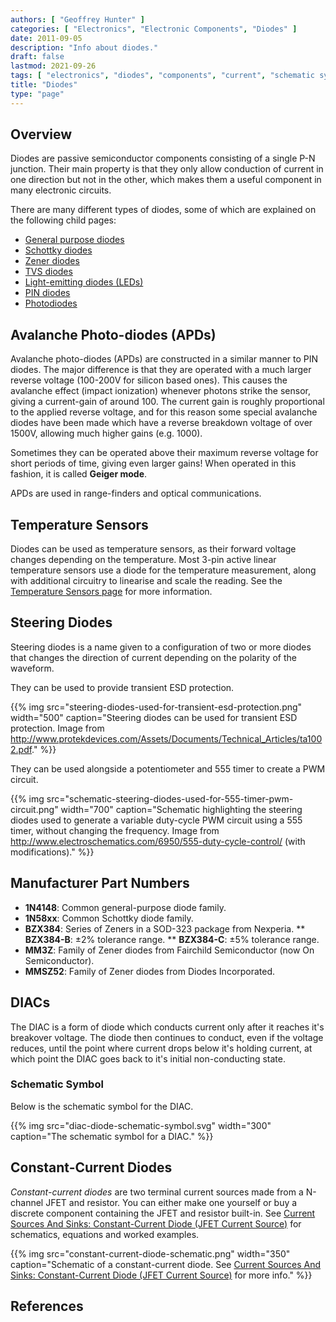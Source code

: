 ```yaml
---
authors: [ "Geoffrey Hunter" ]
categories: [ "Electronics", "Electronic Components", "Diodes" ]
date: 2011-09-05
description: "Info about diodes."
draft: false
lastmod: 2021-09-26
tags: [ "electronics", "diodes", "components", "current", "schematic symbols", "TVS", "Schottky", "bridge rectifier", "Zener", "dynamic resistance", "impedance", "LEDs", "light-emitting diodes", "parameters", "forward current", "forward voltage", "reverse voltage", "dominant wavelength", "peak wavelength", "reverse mounting", "multiplexing", "charlieplexing", "RGB", "laser diodes", "current control", "PWM", "lens", "radiation pattern", "spatial distribution", "irradiance", "radiometric", "photosynthetic flux", "PPF" ]
title: "Diodes"
type: "page"
---
```


## Overview

Diodes are passive semiconductor components consisting of a single P-N junction. Their main property is that they only allow conduction of current in one direction but not in the other, which makes them a useful component in many electronic circuits.

There are many different types of diodes, some of which are explained on the following child pages:

* [General purpose diodes](general-purpose-diodes/)
* [Schottky diodes](schottky-diodes/)
* [Zener diodes](zener-diodes/)
* [TVS diodes](tvs-diodes/)
* [Light-emitting diodes (LEDs)](light-emitting-diodes-leds/)
* [PIN diodes](pin-diodes/)
* [Photodiodes](photodiodes/)

## Avalanche Photo-diodes (APDs)

Avalanche photo-diodes (APDs) are constructed in a similar manner to PIN diodes. The major difference is that they are operated with a much larger reverse voltage (100-200V for silicon based ones). This causes the avalanche effect (impact ionization) whenever photons strike the sensor, giving a current-gain of around 100. The current gain is roughly proportional to the applied reverse voltage, and for this reason some special avalanche diodes have been made which have a reverse breakdown voltage of over 1500V, allowing much higher gains (e.g. 1000).

Sometimes they can be operated above their maximum reverse voltage for short periods of time, giving even larger gains! When operated in this fashion, it is called **Geiger mode**.

APDs are used in range-finders and optical communications.

## Temperature Sensors

Diodes can be used as temperature sensors, as their forward voltage changes depending on the temperature. Most 3-pin active linear temperature sensors use a diode for the temperature measurement, along with additional circuitry to linearise and scale the reading. See the [Temperature Sensors page](/electronics/components/sensors/temperature-sensors) for more information.

## Steering Diodes

Steering diodes is a name given to a configuration of two or more diodes that changes the direction of current depending on the polarity of the waveform.

They can be used to provide transient ESD protection.

{{% img src="steering-diodes-used-for-transient-esd-protection.png" width="500" caption="Steering diodes can be used for transient ESD protection. Image from http://www.protekdevices.com/Assets/Documents/Technical_Articles/ta1002.pdf." %}}

They can be used alongside a potentiometer and 555 timer to create a PWM circuit.

{{% img src="schematic-steering-diodes-used-for-555-timer-pwm-circuit.png" width="700" caption="Schematic highlighting the steering diodes used to generate a variable duty-cycle PWM circuit using a 555 timer, without changing the frequency. Image from http://www.electroschematics.com/6950/555-duty-cycle-control/ (with modifications)." %}}

## Manufacturer Part Numbers

* **1N4148**: Common general-purpose diode family.
* **1N58xx**: Common Schottky diode family.
* **BZX384**: Series of Zeners in a SOD-323 package from Nexperia.
** **BZX384-B**: ±2% tolerance range.
** **BZX384-C**: ±5% tolerance range.
* **MM3Z**: Family of Zener diodes from Fairchild Semiconductor (now On Semiconductor). 
* **MMSZ52**: Family of Zener diodes from Diodes Incorporated.

## DIACs

The DIAC is a form of diode which conducts current only after it reaches it's breakover voltage. The diode then continues to conduct, even if the voltage reduces, until the point where current drops below it's holding current, at which point the DIAC goes back to it's initial non-conducting state.

### Schematic Symbol

Below is the schematic symbol for the DIAC.

{{% img src="diac-diode-schematic-symbol.svg" width="300" caption="The schematic symbol for a DIAC." %}}

## Constant-Current Diodes

_Constant-current diodes_ are two terminal current sources made from a N-channel JFET and resistor. You can either make one yourself or buy a discrete component containing the JFET and resistor built-in. See [Current Sources And Sinks: Constant-Current Diode (JFET Current Source)](/electronics/components/current-sources-and-sinks/#_constant_current_diode_jfet_current_source) for schematics, equations and worked examples.

{{% img src="constant-current-diode-schematic.png" width="350" caption="Schematic of a constant-current diode. See [Current Sources And Sinks: Constant-Current Diode (JFET Current Source)](/electronics/components/current-sources-and-sinks/#_constant_current_diode_jfet_current_source) for more info." %}}

## References

[^bib-digikey-onsemi-1n4148]:  DigiKey. _onsemi 1N4148_. Retrieved 2021-11-25, from https://www.digikey.co.nz/en/products/detail/onsemi/1N4148/458603.
